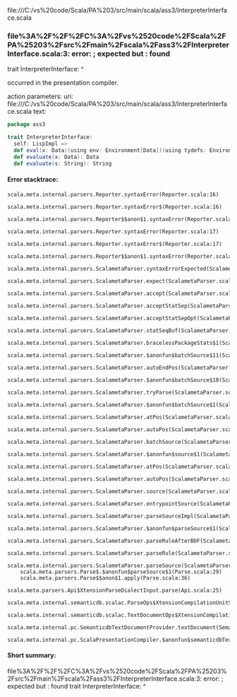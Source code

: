 file:///C:/vs%20code/Scala/PA%203/src/main/scala/ass3/InterpreterInterface.scala
### file%3A%2F%2F%2FC%3A%2Fvs%2520code%2FScala%2FPA%25203%2Fsrc%2Fmain%2Fscala%2Fass3%2FInterpreterInterface.scala:3: error: ; expected but : found
trait InterpreterInterface:
                          ^

occurred in the presentation compiler.

action parameters:
uri: file:///C:/vs%20code/Scala/PA%203/src/main/scala/ass3/InterpreterInterface.scala
text:
```scala
package ass3

trait InterpreterInterface:
  self: LispImpl =>
  def eval(x: Data)(using env: Environment[Data])(using tydefs: Environment[List[String]]): Data
  def evaluate(x: Data): Data
  def evaluate(s: String): String

```



#### Error stacktrace:

```
scala.meta.internal.parsers.Reporter.syntaxError(Reporter.scala:16)
	scala.meta.internal.parsers.Reporter.syntaxError$(Reporter.scala:16)
	scala.meta.internal.parsers.Reporter$$anon$1.syntaxError(Reporter.scala:22)
	scala.meta.internal.parsers.Reporter.syntaxError(Reporter.scala:17)
	scala.meta.internal.parsers.Reporter.syntaxError$(Reporter.scala:17)
	scala.meta.internal.parsers.Reporter$$anon$1.syntaxError(Reporter.scala:22)
	scala.meta.internal.parsers.ScalametaParser.syntaxErrorExpected(ScalametaParser.scala:421)
	scala.meta.internal.parsers.ScalametaParser.expect(ScalametaParser.scala:423)
	scala.meta.internal.parsers.ScalametaParser.accept(ScalametaParser.scala:427)
	scala.meta.internal.parsers.ScalametaParser.acceptStatSep(ScalametaParser.scala:447)
	scala.meta.internal.parsers.ScalametaParser.acceptStatSepOpt(ScalametaParser.scala:451)
	scala.meta.internal.parsers.ScalametaParser.statSeqBuf(ScalametaParser.scala:4462)
	scala.meta.internal.parsers.ScalametaParser.bracelessPackageStats$1(ScalametaParser.scala:4681)
	scala.meta.internal.parsers.ScalametaParser.$anonfun$batchSource$11(ScalametaParser.scala:4692)
	scala.meta.internal.parsers.ScalametaParser.autoEndPos(ScalametaParser.scala:368)
	scala.meta.internal.parsers.ScalametaParser.$anonfun$batchSource$10(ScalametaParser.scala:4692)
	scala.meta.internal.parsers.ScalametaParser.tryParse(ScalametaParser.scala:216)
	scala.meta.internal.parsers.ScalametaParser.$anonfun$batchSource$1(ScalametaParser.scala:4684)
	scala.meta.internal.parsers.ScalametaParser.atPos(ScalametaParser.scala:319)
	scala.meta.internal.parsers.ScalametaParser.autoPos(ScalametaParser.scala:365)
	scala.meta.internal.parsers.ScalametaParser.batchSource(ScalametaParser.scala:4652)
	scala.meta.internal.parsers.ScalametaParser.$anonfun$source$1(ScalametaParser.scala:4645)
	scala.meta.internal.parsers.ScalametaParser.atPos(ScalametaParser.scala:319)
	scala.meta.internal.parsers.ScalametaParser.autoPos(ScalametaParser.scala:365)
	scala.meta.internal.parsers.ScalametaParser.source(ScalametaParser.scala:4645)
	scala.meta.internal.parsers.ScalametaParser.entrypointSource(ScalametaParser.scala:4650)
	scala.meta.internal.parsers.ScalametaParser.parseSourceImpl(ScalametaParser.scala:135)
	scala.meta.internal.parsers.ScalametaParser.$anonfun$parseSource$1(ScalametaParser.scala:132)
	scala.meta.internal.parsers.ScalametaParser.parseRuleAfterBOF(ScalametaParser.scala:59)
	scala.meta.internal.parsers.ScalametaParser.parseRule(ScalametaParser.scala:54)
	scala.meta.internal.parsers.ScalametaParser.parseSource(ScalametaParser.scala:132)
	scala.meta.parsers.Parse$.$anonfun$parseSource$1(Parse.scala:29)
	scala.meta.parsers.Parse$$anon$1.apply(Parse.scala:36)
	scala.meta.parsers.Api$XtensionParseDialectInput.parse(Api.scala:25)
	scala.meta.internal.semanticdb.scalac.ParseOps$XtensionCompilationUnitSource.toSource(ParseOps.scala:17)
	scala.meta.internal.semanticdb.scalac.TextDocumentOps$XtensionCompilationUnitDocument.toTextDocument(TextDocumentOps.scala:206)
	scala.meta.internal.pc.SemanticdbTextDocumentProvider.textDocument(SemanticdbTextDocumentProvider.scala:54)
	scala.meta.internal.pc.ScalaPresentationCompiler.$anonfun$semanticdbTextDocument$1(ScalaPresentationCompiler.scala:356)
```
#### Short summary: 

file%3A%2F%2F%2FC%3A%2Fvs%2520code%2FScala%2FPA%25203%2Fsrc%2Fmain%2Fscala%2Fass3%2FInterpreterInterface.scala:3: error: ; expected but : found
trait InterpreterInterface:
                          ^